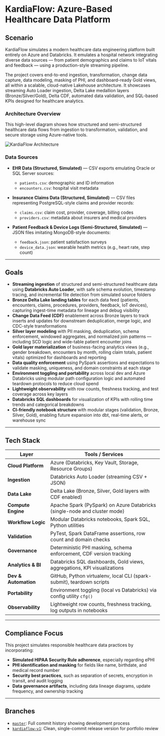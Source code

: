 # KardiaFlow: Azure-Based Healthcare Data Platform

## Scenario

KardiaFlow simulates a modern healthcare data engineering platform built entirely on Azure and Databricks. It emulates a hospital network integrating diverse data sources — from patient demographics and claims to IoT vitals and feedback — using a production-style streaming pipeline.

The project covers end-to-end ingestion, transformation, change data capture, data modeling, masking of PHI, and dashboard-ready Gold views, all within a scalable, cloud-native Lakehouse architecture. It showcases streaming Auto Loader ingestion, Delta Lake medallion layers (Bronze/Silver/Gold), Delta CDF, automated data validation, and SQL-based KPIs designed for healthcare analytics.

### Architecture Overview

This high-level diagram shows how structured and semi-structured healthcare data flows from ingestion to transformation, validation, and secure storage using Azure-native tools.

![KardiaFlow Architecture](https://github.com/okv627/KardiaFlow/raw/master/docs/kardiaflow_lineage.png?v=2)

### Data Sources

- **EHR Data (Structured, Simulated)** — CSV exports emulating Oracle or SQL Server sources:
  - `patients.csv`: demographic and ID information
  - `encounters.csv`: hospital visit metadata

- **Insurance Claims Data (Structured, Simulated)** — CSV files representing PostgreSQL-style claims and provider records:
  - `claims.csv`: claim cost, provider, coverage, billing codes
  - `providers.csv`: metadata about insurers and medical providers

- **Patient Feedback & Device Logs (Semi-Structured, Simulated)** — JSON files imitating MongoDB-style documents:
  - `feedback.json`: patient satisfaction surveys
  - `device_data.json`: wearable health metrics (e.g., heart rate, step count)

---

## Goals

- **Streaming ingestion** of structured and semi-structured healthcare data using **Databricks Auto Loader**, with safe schema evolution, timestamp tracing, and incremental file detection from simulated source folders
- **Bronze Delta Lake landing tables** for each data feed (patients, encounters, claims, procedures, providers, feedback, IoT devices), capturing ingest-time metadata for lineage and debug visibility
- **Change Data Feed (CDF)** enablement across Bronze layers to track inserts and updates for downstream deduplication, merge logic, and CDC-style transformations
- **Silver layer modeling** with PII masking, deduplication, schema enforcement, windowed aggregates, and normalized join patterns — including SCD logic and wide-table patient encounter joins
- **Gold layer materialization** of business-facing analytics views (e.g., gender breakdown, encounters by month, rolling claim totals, patient vitals) optimized for dashboards and reporting
- **Data quality enforcement** using PySpark assertions and expectations to validate masking, uniqueness, and domain constraints at each stage
- **Environment toggling and portability** across local dev and Azure Databricks using modular path configuration logic and automated teardown protocols to reduce cloud spend
- **Lightweight observability** with row counts, freshness tracking, and test coverage across key layers
- **Databricks SQL dashboards** for visualization of KPIs with rolling time trends and categorical breakdowns
- **CI-friendly notebook structure** with modular stages (validation, Bronze, Silver, Gold), enabling future expansion into dbt, real-time alerts, or warehouse sync

---

## Tech Stack

| Layer           | Tools / Services                                                                 |
|------------------|----------------------------------------------------------------------------------|
| **Cloud Platform** | Azure (Databricks, Key Vault, Storage, Resource Groups)                        |
| **Ingestion**      | Databricks Auto Loader (streaming CSV + JSON)                                 |
| **Data Lake**       | Delta Lake (Bronze, Silver, Gold layers with CDF enabled)                     |
| **Compute Engine**  | Apache Spark (PySpark) on Azure Databricks (single-node and cluster mode)     |
| **Workflow Logic**  | Modular Databricks notebooks, Spark SQL, Python utilities                     |
| **Validation**      | PyTest, Spark DataFrame assertions, row count and domain checks               |
| **Governance**      | Deterministic PHI masking, schema enforcement, CDF version tracking           |
| **Analytics & BI**  | Databricks SQL dashboards, Gold views, aggregations, KPI visualizations       |
| **Dev & Automation**| GitHub, Python virtualenv, local CLI (spark-submit), teardown scripts         |
| **Portability**     | Environment toggling (local vs Databricks) via config utility `cfg()`         |
| **Observability**   | Lightweight row counts, freshness tracking, log outputs in notebooks           |

---

## Compliance Focus

This project simulates responsible healthcare data practices by incorporating:

- **Simulated HIPAA Security Rule adherence**, especially regarding ePHI
- **PHI identification and masking** for fields like name, birthdate, and medical record number
- **Security best practices**, such as separation of secrets, encryption in transit, and audit logging
- **Data governance artifacts**, including data lineage diagrams, update frequency, and ownership tracking

---

## Branches

- [`master`](https://github.com/okv627/KardiaFlow/tree/master): Full commit history showing development process
- [`kardiaflow-v1`](https://github.com/okv627/KardiaFlow/tree/kardiaflow-v1): Clean, single-commit release version for portfolio review

